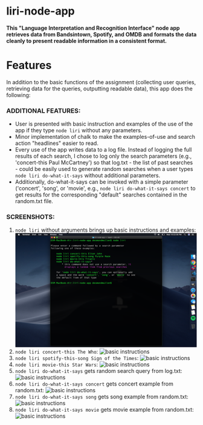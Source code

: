 # liri-node-app

**This "Language Interpretation and Recognition Interface" node app retrieves data from Bandsintown, Spotify, and OMDB and formats the data cleanly to present readable information in a consistent format.**

# Features
In addition to the basic functions of the assignment (collecting user queries, retrieving data for the queries, outputting readable data), this app does the following:

### ADDITIONAL FEATURES:
* User is presented with basic instruction and examples of the use of the app if they type `node liri` without any parameters.
* Minor implementation of chalk to make the examples-of-use and search action "headlines" easier to read.
* Every use of the app writes data to a log file. Instead of logging the full results of each search, I chose to log only the search parameters (e.g., 'concert-this Paul McCartney') so that log.txt - the list of past searches - could be easily used to generate random searches when a user types `node liri do-what-it-says` without additional parameters.
* Additionally, do-what-it-says can be invoked with a simple parameter ('concert', 'song', or 'movie', e.g., `node liri do-what-it-says concert` to get results for the corresponding "default" searches contained in the random.txt file.

### SCREENSHOTS:
1. `node liri` without arguments brings up basic instructions and examples:
![basic instructions](screenshots/1.node_liri_without_arguments.png)
2. `node liri concert-this The Who`:
![basic instructions](https://desmondmullen.com/liri-node-app/screenshots/2.concert-this_The_Who.png)
3. `node liri spotify-this-song Sign of the Times`:
![basic instructions](https://desmondmullen.com/liri-node-app/screenshots/3.spotify-this-song_Sign_of_the_Times.png)
4. `node liri movie-this Star Wars`:
![basic instructions](https://desmondmullen.com/liri-node-app/screenshots/4.movie-this_Star_Wars.png)
5. `node liri do-what-it-says` gets random search query from log.txt:
![basic instructions](https://desmondmullen.com/liri-node-app/screenshots/5.do-what-it-says_random_from_log.png)
6. `node liri do-what-it-says concert` gets concert example from random.txt:
![basic instructions](https://desmondmullen.com/liri-node-app/screenshots/6.do-what-it-says_concert.png)
7. `node liri do-what-it-says song` gets song example from random.txt:
![basic instructions](https://desmondmullen.com/liri-node-app/screenshots/7.do-what-it-says_song.png)
8. `node liri do-what-it-says movie` gets movie example from random.txt:
![basic instructions](https://desmondmullen.com/liri-node-app/screenshots/8.do-what-it-says_movie.png)